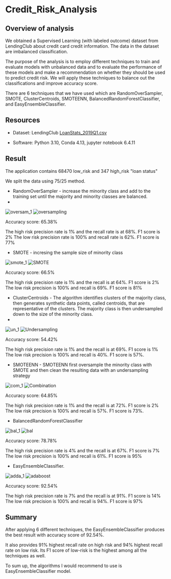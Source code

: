 # Credit_Risk_Analysis
## Overview of analysis

We obtained a Supervised Learning (with labeled outcome) dataset from LendingClub about credit card credit information. The data in the dataset are imbalanced classification.

The purpose of the analysis is to employ different techniques to train and evaluate models with unbalanced data and to evaluate the performance of these models and make a recommendation on whether they should be used to predict credit risk. We will apply these techniques to balance out the classifications and improve accuracy score.

There are 6 techniques that we have used which are RandomOverSampler, SMOTE, ClusterCentroids, SMOTEENN, BalancedRandomForestClassifier, and EasyEnsembleClassifier.


## Resources

- Dataset: LendingClub [LoanStats_2019Q1.csv](https://github.com/ericng921/Credit_Risk_Analysis/blob/main/Resources/LoanStats_2019Q1.csv)

- Software: Python 3.10, Conda 4.13, jupyter notebook 6.4.11


## Result

The application contains 68470 low_risk and 347 high_risk "loan status"

We split the data using 75/25 method.


- RandomOverSampler - increase the minority class and add to the training set until the majority and minority classes are balanced.
- 
![oversam_1](https://user-images.githubusercontent.com/100378319/175752883-97e6ef68-8e24-476f-8679-5f199cd0c561.png)
![oversampling](https://user-images.githubusercontent.com/100378319/175752882-1d752268-bae4-4303-8557-cfbd385a6dc3.png)


Accuracy score: 65.38%

The high risk precision rate is 1% and the recall rate is at 68%. F1 score is 2%
The low risk precision rate is 100% and recall rate is 62%. F1 score is 77%

- SMOTE - incresing the sample size of minority class

![smote_1](https://user-images.githubusercontent.com/100378319/175752887-4196c7da-36ed-4532-94cd-8440d762acee.png)
![SMOTE](https://user-images.githubusercontent.com/100378319/175752885-2b88ad69-76ba-47c8-a49f-098931312b1e.png)

Accuracy score: 66.5%

The high risk precision rate is 1% and the recall is at 64%. F1 score is 2%
The low risk precision is 100% and recall is 69%. F1 score is 81%


- ClusterCentroids - The algorithm identifies clusters of the majority class, then generates synthetic data points, called centroids, that are representative of the clusters. The majority class is then undersampled down to the size of the minority class.
- 
![un_1](https://user-images.githubusercontent.com/100378319/175752899-a5393b12-4ff2-43b3-904b-9e966bf46f4a.png)
![Undersampling](https://user-images.githubusercontent.com/100378319/175752900-cd71f8e1-8b72-44ef-b022-5aa116ab1e27.png)

Accuracy score: 54.42%

The high risk precision rate is 1% and the recall is at 69%. F1 score is 1%
The low risk precision is 100% and recall is 40%. F1 score is 57%.

- SMOTEENN - SMOTEENN first oversample the minority class with SMOTE and then clean the resulting data with an undersampling strategy

![com_1](https://user-images.githubusercontent.com/100378319/175752911-d1d6a5d7-9f54-4f87-b728-278b2d0b00c9.png)
![Combination](https://user-images.githubusercontent.com/100378319/175752912-7873e1a3-a335-472f-b599-a77f25c0a79c.png)

Accuracy score: 64.85%

The high risk precision rate is 1% and the recall is at 72%. F1 score is 2%
The low risk precision is 100% and recall is 57%. F1 score is 73%.


- BalancedRandomForestClassifier

![bal_1](https://user-images.githubusercontent.com/100378319/175752923-41d34ecb-a97a-44cd-8b1e-94b8f73f28be.png)
![bal](https://user-images.githubusercontent.com/100378319/175752924-47e31a46-e51e-4768-8d77-87742998427b.png)

Accuracy score: 78.78%

The high risk precision rate is 4% and the recall is at 67%. F1 score is 7%
The low risk precision is 100% and recall is 61%. F1 score is 95%

- EasyEnsembleClassifier.

![adda_1](https://user-images.githubusercontent.com/100378319/175752931-4a9a5b85-dfb5-4b72-89b4-998ef745cac2.png)
![adaboost](https://user-images.githubusercontent.com/100378319/175752932-0c924e94-5ae7-42d2-b310-b0e843ef4360.png)

Accuracy score: 92.54%

The high risk precision rate is 7% and the recall is at 91%. F1 score is 14%
The low risk precision is 100% and recall is 94%. F1 score is 97%


## Summary

After applying 6 different techniques, the EasyEnsembleClassifier produces the best result with accuracy score of 92.54%.

It also provides 91% highest recall rate on high risk and 94% highest recall rate on low risk. Its F1 score of low-risk is the highest among all the techniques as well.

To sum up, the algorithms I would recommend to use is EasyEnsembleClassifier model.


